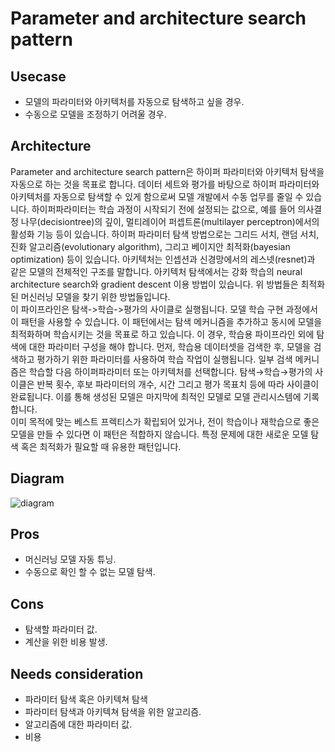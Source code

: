# Parameter and architecture search pattern

## Usecase
- 모델의 파라미터와 아키텍처를 자동으로 탐색하고 싶을 경우.
- 수동으로 모델을 조정하기 어려울 경우.

## Architecture
Parameter and architecture search pattern은 하이퍼 파라미터와 아키텍처 탐색을 자동으로 하는 것을 목표로 합니다. 데이터 세트와 평가를 바탕으로 하이퍼 파라미터와 아키텍처를 자동으로 탐색할 수 있게 함으로써 모델 개발에서 수동 업무를 줄일 수 있습니다. 하이퍼파라미터는 학습 과정이 시작되기 전에 설정되는 값으로, 예를 들어 의사결정 나무(decisiontree)의 깊이, 멀티레이어 퍼셉트론(multilayer perceptron)에서의 활성화 기능 등이 있습니다. 하이퍼 파라미터 탐색 방법으로는 그리드 서치, 랜덤 서치, 진화 알고리즘(evolutionary algorithm), 그리고 베이지안 최적화(bayesian optimization) 등이 있습니다. 아키텍처는 인셉션과 신경망에서의 레스넷(resnet)과 같은 모델의 전체적인 구조를 말합니다. 아키텍처 탐색에서는 강화 학습의 neural architecture search와 gradient descent 이용 방법이 있습니다. 위 방법들은 최적화된 머신러닝 모델을 찾기 위한 방법들입니다.<br>
 이 파이프라인은 탐색->학습->평가의 사이클로 실행됩니다. 모델 학습 구현 과정에서 이 패턴을 사용할 수 있습니다. 이 패턴에서는 탐색 메커니즘을 추가하고 동시에 모델을 최적화하며 학습시키는 것을 목표로 하고 있습니다. 이 경우, 학습용 파이프라인 외에 탐색에 대한 파라미터 구성을 해야 합니다. 먼저, 학습용 데이터셋을 검색한 후, 모델을 검색하고 평가하기 위한 파라미터를 사용하여 학습 작업이 실행됩니다. 일부 검색 메커니즘은 학습할 다음 하이퍼파라미터 또는 아키텍처를 선택합니다. 탐색→학습→평가의 사이클은 반복 횟수, 후보 파라미터의 개수, 시간 그리고 평가 목표치 등에 따라 사이클이 완료됩니다. 이를 통해 생성된 모델은 마지막에 최적인 모델로 모델 관리시스템에 기록합니다. <br>
이미 목적에 맞는 베스트 프렉티스가 확립되어 있거나, 전이 학습이나 재학습으로 좋은 모델을 만들 수 있다면 이 패턴은 적합하지 않습니다. 특정 문제에 대한 새로운 모델 탐색 혹은 최적화가 필요할 때 유용한 패턴입니다. 

## Diagram
![diagram](diagram.png)


## Pros
- 머신러닝 모델 자동 튜닝.
- 수동으로 확인 할 수 없는 모델 탐색.

## Cons
- 탐색할 파라미터 값.
- 계산을 위한 비용 발생.

## Needs consideration
- 파라미터 탐색 혹은 아키텍쳐 탐색
- 파라미터 탐색과 아키텍쳐 탐색을 위한 알고리즘. 
- 알고리즘에 대한 파라미터 값. 
- 비용
